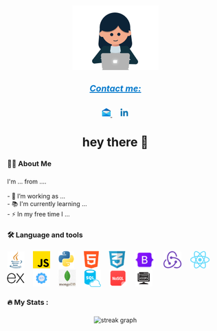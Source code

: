 <div align="center">
  <img height="150" src="giphy.gif"  />
</div>

###
<div align="center">
  <h5 style="color: #007ACC; text-decoration: underline; font-size: 20px; font-weight: bold;"> Contact me:</h5>

  <a href="mailto:marah.hab2@gmail.com">
    <img src="mail-icon.png" alt="Email Icon" width="20">
  </a>
  <img width="15" />
  <a href="https://www.linkedin.com/in/marah-habashi-104263239/" target="_blank">
    <img src="linkedin-icon.png" alt="LinkedIn Icon" width="20">
  </a>
</div>




<h1 align="center">hey there 👋</h1>

###

<h3 align="left">👩‍💻  About Me</h3>

###

<p align="left">I'm ... from ....<br><br>- 🔭 I’m working as ...<br>- 📚 I'm currently learning ...<br>- ⚡ In my free time I ...</p>

###

<h3 align="left">🛠 Language and tools</h3>

###

<div align="left">
  <img src="java-icon.png" height="40" alt="go logo"  />
  <img width="12" />
  <img src="javascript-icon.png" height="40" alt="rust logo"  />
  <img width="12" />
  <img src="python-icon.png" height="40" alt="ruby logo"  />
  <img width="12" />
  <img src="html-icon.png" height="40" alt="dot-net logo"  />
  <img width="12" />
  <img src="css-icon.png" height="40" alt="firebase logo"  />
  <img width="12" />
  <img src="bootstrap-icon.png" height="40" alt="amazonwebservices logo"  />
  <img width="12" />
  <img src="redux-icon.svg" height="40" alt="circleci logo"  />
  <img width="12" />
  <img src="react-icon.png" height="40" alt="kubernetes logo"  />
  <img width="12" />
  <img src="express-icon.png" height="40" alt="docker logo"  />
  <img width="12" />
  <img src="rest-api-icon.svg" height="40" alt="docker logo"  />
  <img width="12" />
  <img src="mongo-icon.jpeg" height="40" alt="docker logo"  />
  <img width="12" />
  <img src="aql-icon.png" height="40" alt="docker logo"  />
  <img width="12" />
  <img src="nosql-icon.png" height="40" alt="docker logo"  />
  <img width="12" />
  <img src="oop-icon.png" height="40" alt="docker logo"  />
</div>

###

<h3 align="left">🔥   My Stats :</h3>

###

<div align="center">
  <img src="https://streak-stats.demolab.com?user=maurodesouza&locale=en&mode=daily&theme=dark&hide_border=false&border_radius=5&order=3" height="220" alt="streak graph"  />
</div>

###
